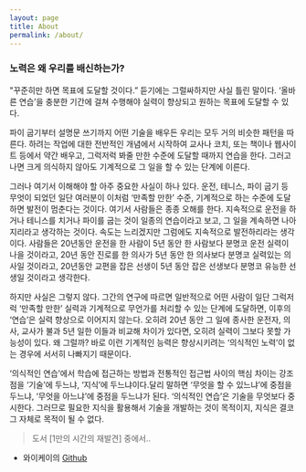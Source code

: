 ```yaml
---
layout: page
title: About
permalink: /about/
---
```


### 노력은 왜 우리를 배신하는가?

"꾸준히만 하면 목표에 도달할 것이다.” 듣기에는 그럴싸하지만 사실 틀린 말이다.
‘올바른 연습’을 충분한 기간에 걸쳐 수행해야 실력이 향상되고 원하는 목표에 도달할 수 있다. 

파이 굽기부터 설명문 쓰기까지 어떤 기술을 배우든 우리는 모두 거의 비슷한 패턴을 따른다.
하려는 작업에 대한 전반적인 개념에서 시작하여 교사나 코치, 또는 책이나 웹사이트 등에서 약간 배우고, 그럭저럭 봐줄 만한 수준에 도달할 때까지 연습을 한다.
그러고 나면 크게 의식하지 않아도 기계적으로 그 일을 할 수 있는 단계에 이른다. 

그러나 여기서 이해해야 할 아주 중요한 사실이 하나 있다. 운전, 테니스, 파이 굽기 등 무엇이 되었던 일단 여러분이 이처럼 ‘만족할 만한’ 수준, 기계적으로 하는 수준에 도달하면 발전이 멈춘다는 것이다.  여기서 사람들은 종종 오해를 한다. 지속적으로 운전을 하거나 테니스를 치거나 파이를 굽는 것이 일종의 연습이라고 보고, 그 일을 계속하면 나아지리라고 생각하는 것이다. 속도는 느리겠지만 그럼에도 지속적으로 발전하리라는 생각이다. 
사람들은 20년동안 운전을 한 사람이 5년 동안 한 사람보다 분명코 운전 실력이 나을 것이라고, 20년 동안 진로를 한 의사가 5년 동안 한 의사보다 분명코 실력있는 의사일 것이라고, 20년동안 교편을 잡은 선생이 5년 동안 잡은 선생보다 분명코 유능한 선생일 것이라고 생각한다.

하지만 사실은 그렇지 않다. 그간의 연구에 따르면 일반적으로 어떤 사람이 일단 그럭저럭 ‘만족할 만한’ 실력과 기계적으로 무언가를 처리할 수 있는 단계에 도달하면, 이후의 ‘연습’은 실력 향상으로 이어지지 않는다.  오히려 20년 동안 그 일에 종사한 운전자, 의사, 교사가 불과 5년 일한 이들과 비교해 차이가 있다면, 오히려 실력이 그보다 못할 가능성이 있다. 왜 그럴까? 바로 이런 기계적인 능력은 향상시키려는 ‘의식적인 노력’이 없는 경우에 서서히 나빠지기 때문이다. 

‘의식적인 연습’에서 학습에 접근하는 방법과 전통적인 접근법 사이의 핵심 차이는 강조점을 ‘기술’에 두느냐, ‘지식’에 두느냐이다.달리 말하면 ‘무엇을 할 수 있느냐’에 중점을 두느냐, ‘무엇을 아느냐’에 중점을 두느냐가 된다. ‘의식적인 연습’은 기술을 무엇보다 중시한다. 그러므로 필요한 지식을 활용해서 기술을 개발하는 것이 목적이지, 지식은 결코 그 자체로 목적이 될 수 없다. 

> 도서 [1만의 시간의 재발견] 중에서..

- 와이케이의 [Github](https://github.com/yookeun)